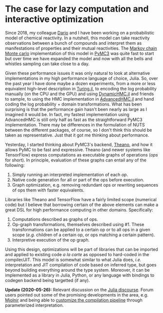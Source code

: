 # The case for lazy computation and interactive optimization
Since 2018, my colleague [Dario] and I have been working on a probabilistic model of chemical reactivity. In a nutshell, this model can take reactivity observations between a bunch of compounds and interpret them as manifestations of properties and their mutual reactivities. The [Markov chain Monte carlo] implementation of this model in [PyMC3] was quite fast to start but over time we have expanded the model and now with all the bells and whistles sampling can take close to a day.

Given these performance issues it was only natural to look at alternative implementations in my high performance language of choice, Julia. So, over the past year I have done maybe a dozen experiments, from a more or less equivalent high-level description in [Turing.jl], to encoding the log probability manually (on the CPU and the GPU) and using [DynamicHMC.jl] and friends to sample, to using the HMC implementation in [AdvancedHMC.jl] and hand coding the log probability + domain transformations. What has been surprising is that the performance gain hasn't been nearly as large as I imagined it would be. In fact, my fastest implementation using AdvancedHMC is still only half as fast as the straightforward PyMC3 implementation. There may be differences in the formulation of NUTS between the different packages, of course, so I don't think this should be taken as representative. Just that it got me thinking about performance.

Yesterday, I started thinking about PyMC3's backend, [Theano], and how it allows PyMC to be fast and expressive. Theano (and newer systems like TensorFlow) express computations as executable graphs of operations (_ops_ for short). In principle, evaluation of these graphs can entail any of the following:

1. Simply running an interpreted implementation of each _op_.
2. Native code generation for all or part of the ops before execution.
3. Graph optimization, e.g. removing redundant ops or rewriting sequences of ops them with faster equivalents.

Libraries like Theano and TensorFlow have a fairly limited scope (numerical code) but I believe that borrowing certain of the above elements can make a great DSL for high performance computing in other domains. Specifically:

1. Computations described as graphs of ops.
2. Op-graph transformations, themselves described using #1. These transformations can be applied to a certain op or to all ops in a given scope (_e.g._ children of a certain op, or ops matching a certain pattern).
3. Interpretive execution of the op graph.

Using this design, optimizations will be part of libraries that can be imported and applied to existing code _a la carte_ as opposed to hard-coded in the compiler/JIT. This model is somewhat similar to what Julia does, _i.e._ interpretation and JIT compilation of code based on inferred type, but goes beyond building everything around the type system. Moreover, it can be implemented as a library in Julia, Python, or any language with bindings to codegen backend being targetted (if any).

**Update (2020-05-26):** Relevant discussion on the [Julia discourse]. Forum users pointed out some of the promising developments in the area, e.g. [Mjolnir] and being able to [customize the compilation pipeline] through parameterized interpretation.

[AdvancedHMC.jl]: https://github.com/TuringLang/AdvancedHMC.jl
[customize the compilation pipeline]: https://github.com/JuliaLang/julia/pull/33955
[Dario]: https://twitter.com/DarioCaramelli
[DynamicHMC.jl]: https://github.com/tpapp/DynamicHMC.jl
[Julia discourse]: https://discourse.julialang.org/t/idea-scope-rather-than-type-centric-composable-optimizations
[Markov chain Monte carlo]: https://en.wikipedia.org/wiki/Markov_chain_Monte_Carlo
[Mjolnir]: https://github.com/MikeInnes/Mjolnir.jl
[PyMC3]: https://docs.pymc.io
[Theano]: http://www.deeplearning.net/software/theano/
[Turing.jl]: https://turing.ml